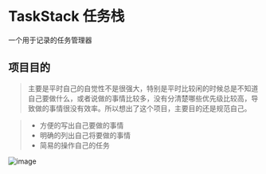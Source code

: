 # TaskStack 任务栈
一个用于记录的任务管理器

## 项目目的

 >主要是平时自己的自觉性不是很强大，特别是平时比较闲的时候总是不知道自己要做什么，或者说做的事情比较多，没有分清楚哪些优先级比较高，导致做的事情很没有效率。所以想出了这个项目，主要目的还是规范自己。

 >- 方便的写出自己要做的事情
 >- 明确的列出自己将要做的事情
 >- 简易的操作自己的任务

 ![image](https://github.com/spyrx7/TaskStack/blob/master/file/taskStach.gif)  
